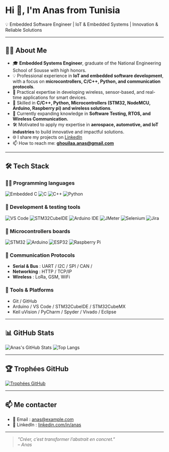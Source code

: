 # Hi 👋, I'm Anas from Tunisia  

💡 Embedded Software Engineer | IoT & Embedded Systems | Innovation & Reliable Solutions

---

## 👨‍💻 About Me  
- 🎓 **Embedded Systems Engineer**, graduate of the National Engineering School of Sousse with high honors.
- 💡 Professional experience in **IoT and embedded software development**, with a focus on **microcontrollers, C/C++, Python, and communication protocols**.
- 📡 Practical expertise in developing wireless, sensor-based, and real-time applications for smart devices.
- 🔧 Skilled in **C/C++, Python, Microcontrollers (STM32, NodeMCU, Arduino, Raspberry pi) and wireless solutions**.
- 🧠 Currently expanding knowledge in **Software Testing, RTOS, and Wireless Communication.**   
- 🛠️ Motivated to apply my expertise in **aerospace, automotive, and IoT industries** to build innovative and impactful solutions.
- 🌐 I share my projects on [LinkedIn](https://www.linkedin.com/in/ton-profil/)  
- 📫 How to reach me: **ghouilaa.anas@gmail.com**  

---

## 🛠️ Tech Stack

### 🧑‍💻 Programming languages
![Embedded C](https://img.shields.io/badge/Embedded%20C-00599C?style=for-the-badge&logo=c&logoColor=white)
![C](https://img.shields.io/badge/C-00599C?style=for-the-badge&logo=c&logoColor=white)
![C++](https://img.shields.io/badge/C++-00599C?style=for-the-badge&logo=cplusplus&logoColor=white)
![Python](https://img.shields.io/badge/Python-3776AB?style=for-the-badge&logo=python&logoColor=white)

### 🧰 Development & testing tools
![VS Code](https://img.shields.io/badge/VS%20Code-007ACC?style=for-the-badge&logo=visual-studio-code&logoColor=white)
![STM32CubeIDE](https://img.shields.io/badge/STM32CubeIDE-0A74DA?style=for-the-badge&logo=stmicroelectronics&logoColor=white)
![Arduino IDE](https://img.shields.io/badge/Arduino%20IDE-00979D?style=for-the-badge&logo=arduino&logoColor=white)
![JMeter](https://img.shields.io/badge/Apache%20JMeter-D22128?style=for-the-badge&logo=apache&logoColor=white)
![Selenium](https://img.shields.io/badge/Selenium-43B02A?style=for-the-badge&logo=selenium&logoColor=white)
![Jira](https://img.shields.io/badge/Jira-0052CC?style=for-the-badge&logo=jira&logoColor=white)

### 🔩 Microcontrollers boards
![STM32](https://img.shields.io/badge/STM32-03234B?style=for-the-badge&logo=stmicroelectronics&logoColor=white)
![Arduino](https://img.shields.io/badge/Arduino-00979D?style=for-the-badge&logo=arduino&logoColor=white)
![ESP32](https://img.shields.io/badge/ESP32-000000?style=for-the-badge&logo=espressif&logoColor=white)
![Raspberry Pi](https://img.shields.io/badge/Raspberry%20Pi-C51A4A?style=for-the-badge&logo=raspberry-pi&logoColor=white)

### 📡 Communication Protocols
- **Serial & Bus** : UART / I2C / SPI / CAN / 
- **Networking** : HTTP / TCP/IP
- **Wireless** : LoRa, GSM, WiFi

### 🧰 Tools & Platforms
- Git / GitHub
- Arduino / VS Code / STM32CubeIDE / STM32CubeMX
- Keil uVision / PyCharm / Spyder / Vivado / Eclipse

---

## 📊 GitHub Stats

![Anas's GitHub Stats](https://github-readme-stats.vercel.app/api?username=Anas&show_icons=true&theme=tokyonight)
![Top Langs](https://github-readme-stats.vercel.app/api/top-langs/?username=Anas&layout=compact&theme=tokyonight)

---

## 🏆 Trophées GitHub

[![Trophées GitHub](https://github-profile-trophy.vercel.app/?username=Anas&theme=darkhub&row=1&column=7)](https://github.com/ryo-ma/github-profile-trophy)

---

## 📫 Me contacter

- 📧 Email : anas@example.com  
- 💼 LinkedIn : [linkedin.com/in/anas](https://linkedin.com/in/anas)

---

> *"Créer, c’est transformer l’abstrait en concret."*  
> *– Anas*
